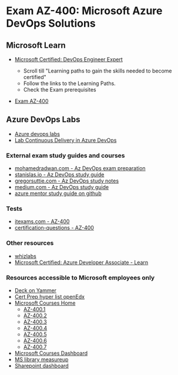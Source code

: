 # Exam AZ-400: Microsoft Azure DevOps Solutions

## Microsoft Learn
  * [Microsoft Certified: DevOps Engineer Expert](https://docs.microsoft.com/en-us/learn/certifications/devops-engineer)
     - Scroll till "Learning paths to gain the skills needed to become certified"
     - Follow the links to the Learning Paths. 
     - Check the Exam prerequisites

  * [Exam AZ-400](https://www.microsoft.com/en-us/learning/exam-az-400.aspx)
  
## Azure DevOps Labs  
  * [Azure devops labs](https://www.azuredevopslabs.com/)
  * [Lab Continuous Delivery in Azure DevOps](https://github.com/Microsoft/MCW-Continuous-Delivery-in-Azure-DevOps)


### External exam study guides and courses

 * [mohamedradwan.com - Az DevOps exam preparation](https://mohamedradwan.com/2019/05/21/how-to-prepare-for-exam-az-400-microsoft-azure-devops-solutions-with-final-exam-revision/)
 * [stanislas.io - Az DevOps study guide](https://stanislas.io/2019/07/26/preparation-guide-for-microsoft-az-400-microsoft-azure-devops-solutions-certification/)
 * [gregorsuttie.com - Az DevOps study notes](https://gregorsuttie.com/2018/10/27/azure-devops-az-400-exam-study-notes/)
 * [medium.com - Az DevOps study guide](https://medium.com/deep-ai/study-guide-for-microsoft-azure-certification-az-400-microsoft-azure-devops-solutions-6975b9491556)
 * [azure mentor study guide on github](https://github.com/AzureMentor)

### Tests

 * [itexams.com - AZ-400](https://www.itexams.com/exam/AZ-400)
 * [certification-questions - AZ-400](https://www.certification-questions.com/microsoft-dumps/az-400.html)

 ### Other resources
 * [whizlabs](https://www.whizlabs.com/microsoft-azure-certification-az-400/)
 * [Microsoft Certified: Azure Developer Associate - Learn](https://docs.microsoft.com/en-us/learn/certifications/azure-developer)
 
 ### Resources accessible to Microsoft employees only
  * [Deck on Yammer](https://www.yammer.com/microsoft.com/#/files/107572068352)
  * [Cert Prep hyper list openEdx](https://ready.azurewebsites.net/csslearning/2759)
  * [Microsoft Courses Home](https://courses.microsoft.com/courses)
    - [AZ-400.1](https://courses.microsoft.com/courses/course-v1:ELMS+AZ-400.1+2019_T1/about)
    - [AZ-400.2](https://courses.microsoft.com/courses/course-v1:ELMS+AZ-400.2+2019_T1/about)
    - [AZ-400.3](https://courses.microsoft.com/courses/course-v1:ELMS+AZ-400.3+2019_T1/about)
    - [AZ-400.4](https://courses.microsoft.com/courses/course-v1:ELMS+AZ-400.4+2019_T1/about)
    - [AZ-400.5](https://courses.microsoft.com/courses/course-v1:ELMS+AZ-400.5+2019_T1/about)
    - [AZ-400.6](https://courses.microsoft.com/courses/course-v1:ELMS+AZ-400.6+2019_T1/about)
    - [AZ-400.7](https://courses.microsoft.com/courses/course-v1:ELMS+AZ-400.7+2019_T1/about)
  * [Microsoft Courses Dashboard](https://courses.microsoft.com/dashboard)
  * [MS library measureup](https://mslibrary.measureup.com/)
  * [Sharepoint dashboard](https://microsoft.sharepoint.com/sites/learningugc/ruclark/Public/Developer-Advisory-Services-Technical-Readiness.aspx#Azure%20DevOps%20Engineer%20Expert%20(AZ-400))
